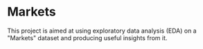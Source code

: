 # Markets
This project is aimed at using exploratory data analysis (EDA) on a "Markets" dataset and producing useful insights from it.
